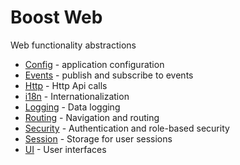 # Boost Web

Web functionality abstractions

* [Config](https://github.com/lgirma/boost-web/tree/master/src/config) - application configuration
* [Events](https://github.com/lgirma/boost-web/tree/master/src/events) - publish and subscribe to events
* [Http](https://github.com/lgirma/boost-web/tree/master/src/events) - Http Api calls
* [i18n](https://github.com/lgirma/boost-web/tree/master/src/i18n) - Internationalization
* [Logging](https://github.com/lgirma/boost-web/tree/master/src/log) - Data logging
* [Routing](https://github.com/lgirma/boost-web/tree/master/src/routing) - Navigation and routing
* [Security](https://github.com/lgirma/boost-web/tree/master/src/security) - Authentication and role-based security
* [Session](https://github.com/lgirma/boost-web/tree/master/src/session) - Storage for user sessions
* [UI](https://github.com/lgirma/boost-web/tree/master/src/ui) - User interfaces